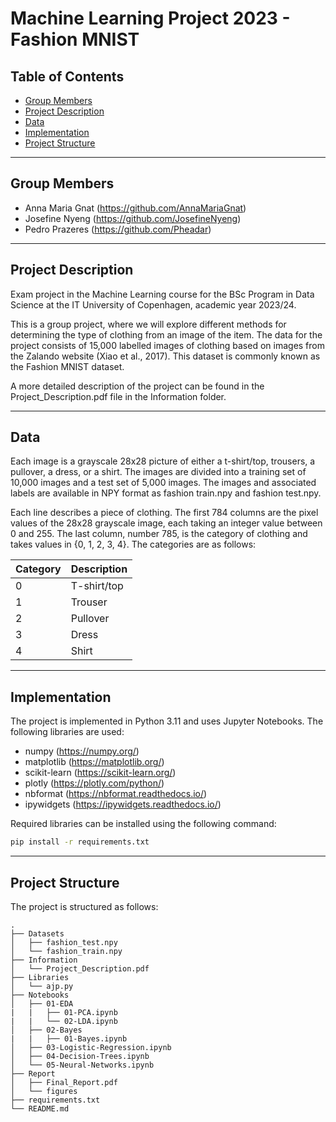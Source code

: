 # Machine Learning Project 2023 - Fashion MNIST

## Table of Contents
- [Group Members](#group-members)
- [Project Description](#project-description)
- [Data](#data)
- [Implementation](#implementation)
- [Project Structure](#project-structure)

---

## Group Members
- Anna Maria Gnat (https://github.com/AnnaMariaGnat)
- Josefine Nyeng (https://github.com/JosefineNyeng)
- Pedro Prazeres (https://github.com/Pheadar)

---

## Project Description
Exam project in the Machine Learning course for the BSc Program in Data Science at the IT University of Copenhagen, academic year 2023/24.

This is a group project, where we will explore different methods for determining the type of clothing from an
image of the item. The data for the project consists of 15,000 labelled images of clothing based on images from
the Zalando website (Xiao et al., 2017). This dataset is commonly known as the Fashion MNIST dataset.

A more detailed description of the project can be found in the Project_Description.pdf file in the Information folder.

---

## Data
Each image is a grayscale 28x28 picture of either a t-shirt/top, trousers, a pullover, a dress, or a shirt. The images are divided into a training set of 10,000 images and a test set of 5,000 images. The images and associated labels are available in NPY format as fashion train.npy and fashion test.npy.

Each line describes a piece of clothing. The first 784 columns are the pixel values of the 28x28 grayscale image, each taking an integer value between 0 and 255. The last column, number 785, is the category of clothing and takes values in {0, 1, 2, 3, 4}. The categories are as follows:

| Category | Description |
| --- | --- |
| 0 | T-shirt/top |
| 1 | Trouser |
| 2 | Pullover |
| 3 | Dress |
| 4 | Shirt |

---

## Implementation
The project is implemented in Python 3.11 and uses Jupyter Notebooks. The following libraries are used:
- numpy (https://numpy.org/)
- matplotlib (https://matplotlib.org/)
- scikit-learn (https://scikit-learn.org/)
- plotly (https://plotly.com/python/)
- nbformat (https://nbformat.readthedocs.io/)
- ipywidgets (https://ipywidgets.readthedocs.io/)

Required libraries can be installed using the following command:
```bash
pip install -r requirements.txt
```

---

## Project Structure
The project is structured as follows:
```
.
├── Datasets
│   ├── fashion_test.npy
│   └── fashion_train.npy
├── Information
│   └── Project_Description.pdf
├── Libraries
│   └── ajp.py
├── Notebooks
│   ├── 01-EDA
|   |   ├── 01-PCA.ipynb
|   |   └── 02-LDA.ipynb
│   ├── 02-Bayes
|   |   ├── 01-Bayes.ipynb
│   ├── 03-Logistic-Regression.ipynb
│   ├── 04-Decision-Trees.ipynb
│   └── 05-Neural-Networks.ipynb
├── Report
│   ├── Final_Report.pdf
│   └── figures
├── requirements.txt
└── README.md
```